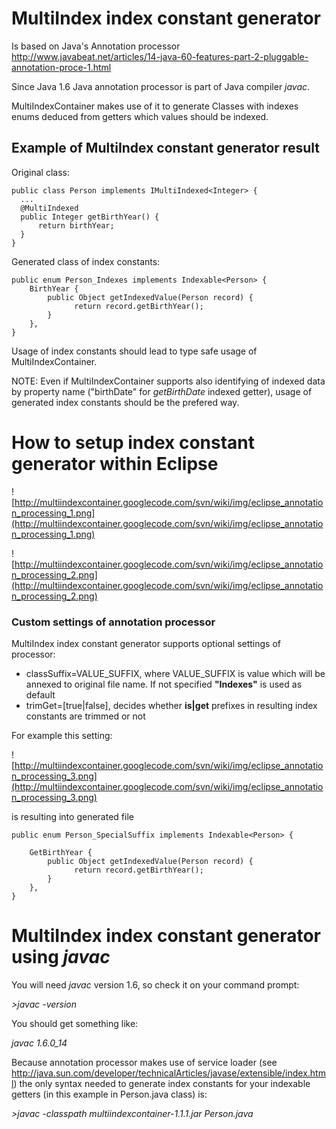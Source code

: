 # MultiIndex index constant generator #
Is based on Java's Annotation processor http://www.javabeat.net/articles/14-java-60-features-part-2-pluggable-annotation-proce-1.html

Since Java 1.6 Java annotation processor is part of Java compiler _javac_.

MultiIndexContainer makes use of it to generate Classes with indexes enums deduced from getters which values should be indexed.

## Example of MultiIndex constant generator result ##
Original class:
```
public class Person implements IMultiIndexed<Integer> {
  ...
  @MultiIndexed
  public Integer getBirthYear() {    	
      return birthYear;
  }   
}
```

Generated class of index constants:
```
public enum Person_Indexes implements Indexable<Person> {
    BirthYear {
        public Object getIndexedValue(Person record) {
              return record.getBirthYear();
        }
    },
}
```

Usage of index constants should lead to type safe usage of MultiIndexContainer.

NOTE: Even if MultiIndexContainer supports also identifying of indexed data by property name ("birthDate" for _getBirthDate_ indexed getter), usage of generated index constants should be the prefered way.

# How to setup index constant generator within Eclipse #

![http://multiindexcontainer.googlecode.com/svn/wiki/img/eclipse_annotation_processing_1.png](http://multiindexcontainer.googlecode.com/svn/wiki/img/eclipse_annotation_processing_1.png)

![http://multiindexcontainer.googlecode.com/svn/wiki/img/eclipse_annotation_processing_2.png](http://multiindexcontainer.googlecode.com/svn/wiki/img/eclipse_annotation_processing_2.png)

### Custom settings of annotation processor ###
MultiIndex index constant generator supports optional settings of processor:
  * classSuffix=VALUE\_SUFFIX, where VALUE\_SUFFIX is value which will be annexed to original file name. If not specified **"Indexes"** is used as default
  * trimGet=[true|false], decides whether **is|get** prefixes in resulting index constants are trimmed or not

For example this setting:

![http://multiindexcontainer.googlecode.com/svn/wiki/img/eclipse_annotation_processing_3.png](http://multiindexcontainer.googlecode.com/svn/wiki/img/eclipse_annotation_processing_3.png)

is resulting into generated file
```
public enum Person_SpecialSuffix implements Indexable<Person> {

	GetBirthYear {
        public Object getIndexedValue(Person record) {
              return record.getBirthYear();
        }
    },   
}
```

# MultiIndex index constant generator using _javac_ #
You will need _javac_ version 1.6, so check it on your command prompt:

_>javac -version_

You should get something like:

_javac 1.6.0\_14_


Because annotation processor makes use of service loader (see http://java.sun.com/developer/technicalArticles/javase/extensible/index.html) the only syntax needed to generate index constants for your indexable getters (in this example in Person.java class) is:

_>javac -classpath multiindexcontainer-1.1.1.jar Person.java_